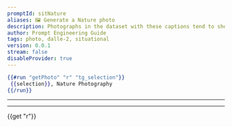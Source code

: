```yaml
---
promptId: sitNature
aliases: 🖼️ Generate a Nature photo
description: Photographs in the dataset with these captions tend to showcase animals/nature in extraordinary positions and situations, works similarly to “Award-Winning” but is only for nature. This will also make animals/nature look more real and accurate.
author: Prompt Engineering Guide
tags: photo, dalle-2, situational
version: 0.0.1
stream: false
disableProvider: true
---
```

```handlebars
{{#run "getPhoto" "r" "tg_selection"}}
 {{selection}}, Nature Photography
{{/run}}
```
***
***
{{get "r"}}